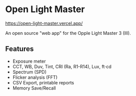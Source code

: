 Open Light Master
=================

https://open-light-master.vercel.app/

An open source "web app" for the Opple Light Master 3 (III).

Features
--------

- Exposure meter
- CCT, WB, Duv, Tint, CRI (Ra, R1-R14), Lux, ft⋅cd
- Spectrum (SPD)
- Flicker analysis (FFT)
- CSV Export, printable reports
- Memory Save/Recall
